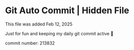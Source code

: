 # Git Auto Commit | Hidden File

This file was added Feb 12, 2025

Just for fun and keeping my daily git commit active 🤪

commit number: 213832
